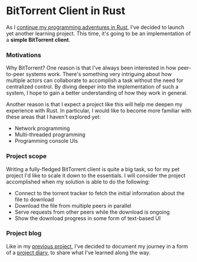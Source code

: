 # BitTorrent Client in Rust

As I [continue my programming adventures in Rust][first-rust-project], I've decided to launch yet another learning project. This time, it's going to be an implementation of a **simple BitTorrent client**.

### Motivations

Why BitTorrent? One reason is that I've always been interested in how peer-to-peer systems work. There's something very intriguing about how multiple actors can collaborate to accomplish a task without the need for centralized control. By diving deeper into the implementation of such a system, I hope to gain a better understanding of how they work in general.

Another reason is that I expect a project like this will help me deepen my experience with Rust. In particular, I would like to become more familiar with these areas that I haven't explored yet:

- Network programming
- Multi-threaded programming
- Programming console UIs

### Project scope

Writing a fully-fledged BitTorrent client is quite a big task, so for my pet project I'd like to scale it down to the essentials. I will consider the project accomplished when my solution is able to do the following:

- Connect to the torrent tracker to fetch the initial information about the file to download
- Download the file from multiple peers in parallel
- Serve requests from other peers while the download is ongoing
- Show the download progress in some form of text-based UI

### Project blog

Like in my [previous project][first-rust-project], I've decided to document my journey in a form of a [project diary][project-blog], to share what I've learned along the way.

[first-rust-project]: https://www.tindandelion.com/rust-text-compression/
[project-blog]: https://www.tindandelion.com/rust-bittorrent-client/
